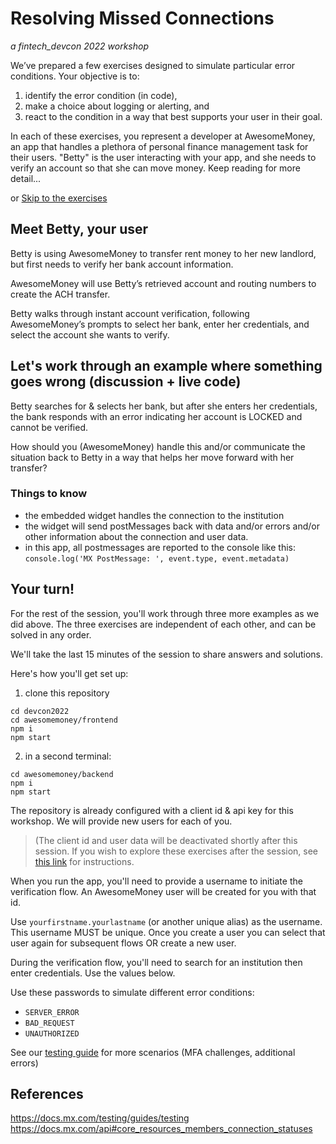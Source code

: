 # Resolving Missed Connections
_a fintech_devcon 2022 workshop_

We’ve prepared a few exercises designed to simulate particular error conditions.
Your objective is to:
1. identify the error condition (in code), 
2. make a choice about logging or alerting, and 
3. react to the condition in a way that best supports your user in their goal.

In each of these exercises, you represent a developer at AwesomeMoney, an app that handles a plethora of personal finance management task for their users. "Betty" is the user interacting with your app, and she needs to verify an account so that she can move money. Keep reading for more detail... 

or [Skip to the exercises](#your-turn)

## Meet Betty, your user

Betty is using AwesomeMoney to transfer rent money to her new landlord, but first needs to verify her bank account information. 

AwesomeMoney will use Betty’s retrieved account and routing numbers to create the ACH transfer. 

Betty walks through instant account verification, following AwesomeMoney’s prompts to select her bank, enter her credentials, and select the account she wants to verify.

## Let's work through an example where something goes wrong (discussion + live code)

Betty searches for & selects her bank, but after she enters her credentials, the bank responds with an error indicating her account is LOCKED and cannot be verified.

How should you (AwesomeMoney) handle this and/or communicate the situation back to Betty in a way that helps her move forward with her transfer?

### Things to know
- the embedded widget handles the connection to the institution
- the widget will send postMessages back with data and/or errors and/or other information about the connection and user data.
- in this app, all postmessages are reported to the console like this:
`console.log('MX PostMessage: ', event.type, event.metadata)`

## Your turn!

For the rest of the session, you'll work through three more examples as we did above. The three exercises are independent of each other, and can be solved in any order. 

We'll take the last 15 minutes of the session to share answers and solutions.

Here's how you'll get set up:

1. clone this repository

```
cd devcon2022
cd awesomemoney/frontend
npm i 
npm start
```
2. in a second terminal:
```
cd awesomemoney/backend
npm i
npm start
```
The repository is already configured with a client id & api key for this workshop. We will provide new users for each of you.

> (The client id and user data will be deactivated shortly after this session. If you wish to explore these exercises after the session, see [this link](http://placeholder) for instructions.

When you run the app, you'll need to provide a username to initiate the verification flow. An AwesomeMoney user will be created for you with that id.

Use `yourfirstname.yourlastname` (or another unique alias) as the username. This username MUST be unique. Once you create a user you can select that user again for subsequent flows OR create a new user.

During the verification flow, you'll need to search for an institution then enter credentials. Use the values below.

Use these passwords to simulate different error conditions:
- `SERVER_ERROR`
- `BAD_REQUEST`
- `UNAUTHORIZED`

See our [testing guide](https://docs.mx.com/testing/guides/testing) for more scenarios (MFA challenges, additional errors)

## References
https://docs.mx.com/testing/guides/testing
https://docs.mx.com/api#core_resources_members_connection_statuses